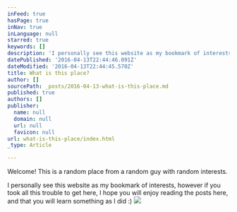 ```yaml
---
inFeed: true
hasPage: true
inNav: true
inLanguage: null
starred: true
keywords: []
description: 'I personally see this website as my bookmark of interests, however if you took all this trouble to get here, I hope you will enjoy reading the posts here, and that you will learn something as I did :)'
datePublished: '2016-04-13T22:44:46.091Z'
dateModified: '2016-04-13T22:44:45.570Z'
title: What is this place?
author: []
sourcePath: _posts/2016-04-13-what-is-this-place.md
published: true
authors: []
publisher:
  name: null
  domain: null
  url: null
  favicon: null
url: what-is-this-place/index.html
_type: Article

---
```

Welcome! This is a random place from a random guy with random interests.

I personally see this website as my bookmark of interests, however if you took all this trouble to get here, I hope you will enjoy reading the posts here, and that you will learn something as I did :)
![](https://the-grid-user-content.s3-us-west-2.amazonaws.com/3fb8fe0c-5afd-4cf4-9629-04bfff22b85a.jpg)